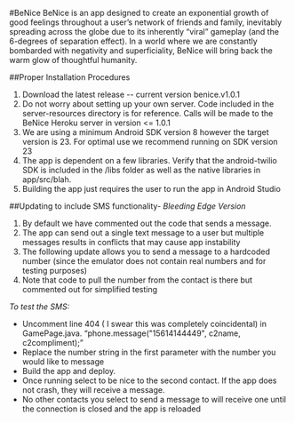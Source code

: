 #BeNice
BeNice is an app designed to create an exponential growth of good feelings throughout a user’s network of friends and family, inevitably spreading across the globe due to its inherently “viral” gameplay (and the 6-degrees of separation effect). In a world where we are constantly bombarded with negativity and superficiality, BeNice will bring back the warm glow of thoughtful humanity.

##Proper Installation Procedures
1. Download the latest release -- current version benice.v1.0.1
1. Do not worry about setting up your own server. Code included in the server-resources directory is for reference. Calls will be made to the BeNice Heroku server in version  <= 1.0.1
1. We are using a minimum Android SDK version 8 however the target version is 23. For optimal use we recommend running on SDK version 23
1. The app is dependent on a few libraries. Verify that the android-twilio SDK is included in the /libs folder as well as the native libraries in app/src/blah. 
1. Building the app just requires the user to run the app in Android Studio

##Updating to include SMS functionality- *Bleeding Edge Version*
1. By default we have commented out the code that sends a message. 
1. The app can send out a single text message to a user but multiple messages results in conflicts that may cause app instability
1. The following update allows you to send a message to a hardcoded number (since the emulator does not contain real numbers and for testing purposes)
1. Note that code to pull the number from the contact is there but commented out for simplified testing

*To test the SMS:*
- Uncomment line 404 ( I swear this was completely coincidental) in GamePage.java. “phone.message("15614144449", c2name, c2compliment);”
- Replace the number string in the first parameter with the number you would like to message
- Build the app and deploy.
- Once running select to be nice to the second contact. If the app does not crash, they will receive a message.
- No other contacts you select to send a message to will receive one until the connection is closed and the app is reloaded

